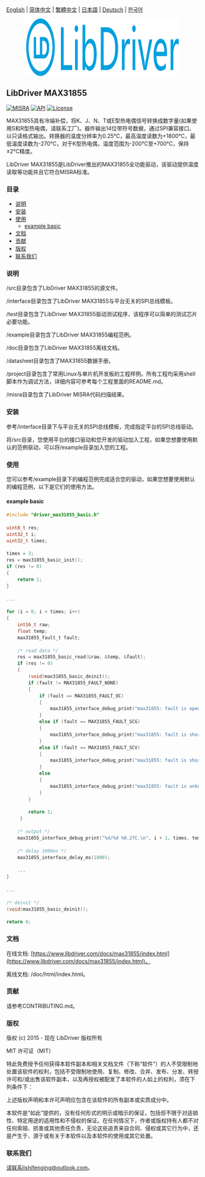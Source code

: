 [English](/README.md) | [ 简体中文](/README_zh-Hans.md) | [繁體中文](/README_zh-Hant.md) | [日本語](/README_ja.md) | [Deutsch](/README_de.md) | [한국어](/README_ko.md)

<div align=center>
<img src="/doc/image/logo.svg" width="400" height="150"/>
</div>

## LibDriver MAX31855

[![MISRA](https://img.shields.io/badge/misra-compliant-brightgreen.svg)](/misra/README.md) [![API](https://img.shields.io/badge/api-reference-blue.svg)](https://www.libdriver.com/docs/max31855/index.html) [![License](https://img.shields.io/badge/license-MIT-brightgreen.svg)](/LICENSE)

MAX31855具有冷端补偿，将K、J、N、T或E型热电偶信号转换成数字量(如果使用S和R型热电偶，请联系工厂)。器件输出14位带符号数据，通过SPI兼容接口、以只读格式输出。转换器的温度分辨率为0.25℃，最高温度读数为+1800℃，最低温度读数为-270℃，对于K型热电偶，温度范围为-200℃至+700℃，保持±2℃精度。

LibDriver MAX31855是LibDriver推出的MAX31855全功能驱动，该驱动提供温度读取等功能并且它符合MISRA标准。

### 目录

  - [说明](#说明)
  - [安装](#安装)
  - [使用](#使用)
    - [example basic](#example-basic)
  - [文档](#文档)
  - [贡献](#贡献)
  - [版权](#版权)
  - [联系我们](#联系我们)

### 说明

/src目录包含了LibDriver MAX31855的源文件。

/interface目录包含了LibDriver MAX31855与平台无关的SPI总线模板。

/test目录包含了LibDriver MAX31855驱动测试程序，该程序可以简单的测试芯片必要功能。

/example目录包含了LibDriver MAX31855编程范例。

/doc目录包含了LibDriver MAX31855离线文档。

/datasheet目录包含了MAX31855数据手册。

/project目录包含了常用Linux与单片机开发板的工程样例。所有工程均采用shell脚本作为调试方法，详细内容可参考每个工程里面的README.md。

/misra目录包含了LibDriver MISRA代码扫描结果。

### 安装

参考/interface目录下与平台无关的SPI总线模板，完成指定平台的SPI总线驱动。

将/src目录，您使用平台的接口驱动和您开发的驱动加入工程，如果您想要使用默认的范例驱动，可以将/example目录加入您的工程。

### 使用

您可以参考/example目录下的编程范例完成适合您的驱动，如果您想要使用默认的编程范例，以下是它们的使用方法。

#### example basic

```C
#include "driver_max31855_basic.h"

uint8_t res;
uint32_t i;
uint32_t times;

times = 3;
res = max31855_basic_init();
if (res != 0)
{
    return 1;
}

...
    
for (i = 0; i < times; i++)
{
    int16_t raw;
    float temp;
    max31855_fault_t fault;

    /* read data */
    res = max31855_basic_read(&raw, &temp, &fault);
    if (res != 0)
    {
        (void)max31855_basic_deinit();
        if (fault != MAX31855_FAULT_NONE)
        {
            if (fault == MAX31855_FAULT_OC)
            {
                max31855_interface_debug_print("max31855: fault is open, no connections.\n");
            }
            else if (fault == MAX31855_FAULT_SCG)
            {
                max31855_interface_debug_print("max31855: fault is short-circuited to gnd.\n");
            }
            else if (fault == MAX31855_FAULT_SCV)
            {
                max31855_interface_debug_print("max31855: fault is short-circuited to vcc.\n");
            }
            else
            {
                max31855_interface_debug_print("max31855: fault is unknown.\n");
            }
        }

        return 1;
     }

    /* output */
    max31855_interface_debug_print("%d/%d %0.2fC.\n", i + 1, times, temp);

    /* delay 1000ms */
    max31855_interface_delay_ms(1000);
    
    ...
}

...
    
/* deinit */
(void)max31855_basic_deinit();

return 0;
```

### 文档

在线文档: [https://www.libdriver.com/docs/max31855/index.html](https://www.libdriver.com/docs/max31855/index.html)。

离线文档: /doc/html/index.html。

### 贡献

请参考CONTRIBUTING.md。

### 版权

版权 (c) 2015 - 现在 LibDriver 版权所有

MIT 许可证（MIT）

特此免费授予任何获得本软件副本和相关文档文件（下称“软件”）的人不受限制地处置该软件的权利，包括不受限制地使用、复制、修改、合并、发布、分发、转授许可和/或出售该软件副本，以及再授权被配发了本软件的人如上的权利，须在下列条件下：

上述版权声明和本许可声明应包含在该软件的所有副本或实质成分中。

本软件是“如此”提供的，没有任何形式的明示或暗示的保证，包括但不限于对适销性、特定用途的适用性和不侵权的保证。在任何情况下，作者或版权持有人都不对任何索赔、损害或其他责任负责，无论这些追责来自合同、侵权或其它行为中，还是产生于、源于或有关于本软件以及本软件的使用或其它处置。

### 联系我们

请联系lishifenging@outlook.com。